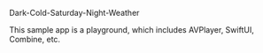 Dark-Cold-Saturday-Night-Weather

This sample app is a playground, which includes
  AVPlayer, SwiftUI, Combine, etc.
  
